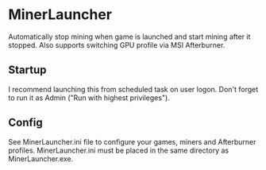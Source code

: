 # MinerLauncher
Automatically stop mining when game is launched and start mining after it stopped. Also supports switching GPU profile via MSI Afterburner.

## Startup
I recommend launching this from scheduled task on user logon. Don't forget to run it as Admin ("Run with highest privileges").

## Config
See MinerLauncher.ini file to configure your games, miners and Afterburner profiles. MinerLauncher.ini must be placed in the same directory as MinerLauncher.exe.
